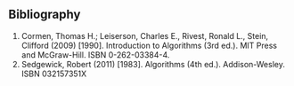 Bibliography
------------

1. Cormen, Thomas H.; Leiserson, Charles E., Rivest, Ronald L., Stein, Clifford (2009) [1990]. Introduction to Algorithms (3rd ed.). MIT Press and McGraw-Hill. ISBN 0-262-03384-4.
2. Sedgewick, Robert (2011) [1983]. Algorithms (4th ed.). Addison-Wesley. ISBN 032157351X
